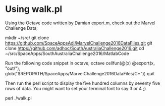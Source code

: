 # Using walk.pl

Using the Octave code written by Damian export.m, check out the Marvel Challenge Data;

mkdir ~/src/
git clone https://github.com/SpaceAppsAdl/MarvelChallenge2016DataFiles.git
git clone https://github.com/adhoc/SouthAustraliaChallenge2016.git
cd ~/src/SpaceApps/SouthAustraliaChallenge2016/MatlabCode



Run the following code snippet in octave;
  octave
  cellfun(@(x) @export(x, "out/"), glob("$REPOPATH/SpaceApps/MarvelChallenge2016DataFiles/C*"))
  quit

Then run the perl script to display the five hundred columns by seventy five rows of data.
You might want to set your terminal font to say 3 or 4 ;)

  perl ./walk.pl


